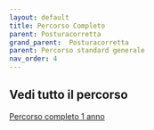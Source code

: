 ```yaml
---
layout: default
title: Percorso Completo
parent: Posturacorretta
grand_parent:  Posturacorretta
parent: Percorso standard generale
nav_order: 4
---
```



## Vedi tutto il percorso
<a href="https://posturacorretta.org/percorsoeducativo" target="_blank">Percorso completo 1 anno</a>


